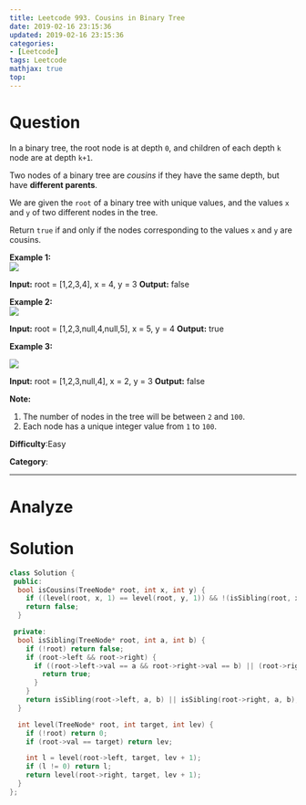 ```yaml
---
title: Leetcode 993. Cousins in Binary Tree
date: 2019-02-16 23:15:36
updated: 2019-02-16 23:15:36
categories: 
- [Leetcode]
tags: Leetcode
mathjax: true
top:
---
```


# Question

In a binary tree, the root node is at depth  `0`, and children of each depth  `k`  node are at depth  `k+1`.

Two nodes of a binary tree are  _cousins_  if they have the same depth, but have  **different parents**.

We are given the  `root`  of a binary tree with unique values, and the values  `x` and  `y` of two different nodes in the tree.

Return `true` if and only if the nodes corresponding to the values  `x`  and  `y`  are cousins.

**Example 1:  
![](https://assets.leetcode.com/uploads/2019/02/12/q1248-01.png)**

**Input:** root = [1,2,3,4], x = 4, y = 3
**Output:** false

**Example 2:  
![](https://assets.leetcode.com/uploads/2019/02/12/q1248-02.png)**

**Input:** root = [1,2,3,null,4,null,5], x = 5, y = 4
**Output:** true

**Example 3:**

**![](https://assets.leetcode.com/uploads/2019/02/13/q1248-03.png)**

**Input:** root = [1,2,3,null,4], x = 2, y = 3
**Output:** false

**Note:**

1.  The number of nodes in the tree will be between  `2`  and  `100`.
2.  Each node has a unique integer value from  `1`  to  `100`.

**Difficulty**:Easy

**Category**:

<!-- more -->

------------

# Analyze

# Solution

```cpp
class Solution {
 public:
  bool isCousins(TreeNode* root, int x, int y) {
    if ((level(root, x, 1) == level(root, y, 1)) && !(isSibling(root, x, y))) return true;
    return false;
  }

 private:
  bool isSibling(TreeNode* root, int a, int b) {
    if (!root) return false;
    if (root->left && root->right) {
      if ((root->left->val == a && root->right->val == b) || (root->right->val == a && root->left->val == b)) {
        return true;
      }
    }
    return isSibling(root->left, a, b) || isSibling(root->right, a, b);
  }

  int level(TreeNode* root, int target, int lev) {
    if (!root) return 0;
    if (root->val == target) return lev;

    int l = level(root->left, target, lev + 1);
    if (l != 0) return l;
    return level(root->right, target, lev + 1);
  }
};
```